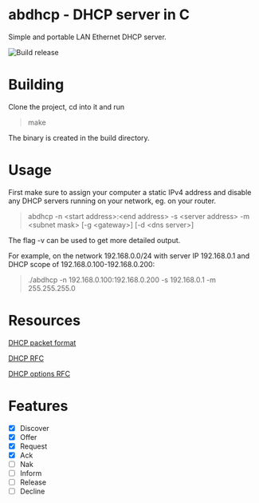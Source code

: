 # abdhcp - DHCP server in C
Simple and portable LAN Ethernet DHCP server.

![Build release](https://github.com/andrebystrom/abdhcp/actions/workflows/build.yml/badge.svg)

# Building
Clone the project, cd into it and run 
>make

The binary is created in the build directory.

# Usage
First make sure to assign your computer a static IPv4 address and disable any DHCP servers running on your network, eg. on your router.

>abdhcp -n \<start address>:\<end address> -s \<server address> -m \<subnet mask> [-g \<gateway>] [-d \<dns server>]

The flag -v can be used to get more detailed output.

For example, on the network 192.168.0.0/24 with server IP 192.168.0.1 and
DHCP scope of 192.168.0.100-192.168.0.200:

>./abdhcp -n 192.168.0.100:192.168.0.200 -s 192.168.0.1 -m 255.255.255.0


# Resources
[DHCP packet format](https://techhub.hpe.com/eginfolib/networking/docs/switches/5120si/cg/5998-8491_l3-ip-svcs_cg/content/436042653.htm)

[DHCP RFC](https://www.rfc-editor.org/rfc/rfc2131)

[DHCP options RFC](https://www.rfc-editor.org/rfc/rfc2132)

# Features
- [x] Discover
- [x] Offer
- [X] Request
- [X] Ack
- [ ] Nak
- [ ] Inform
- [ ] Release
- [ ] Decline
